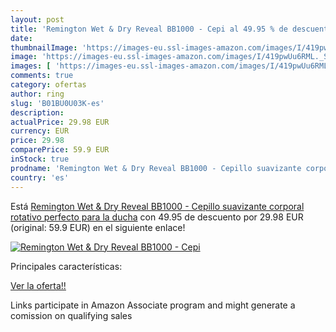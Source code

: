 ```yaml
---
layout: post
title: 'Remington Wet & Dry Reveal BB1000 - Cepi al 49.95 % de descuento'
date: 
thumbnailImage: 'https://images-eu.ssl-images-amazon.com/images/I/419pwUu6RML._SL200_.jpg'
image: 'https://images-eu.ssl-images-amazon.com/images/I/419pwUu6RML._SL200_.jpg'
images: [ 'https://images-eu.ssl-images-amazon.com/images/I/419pwUu6RML._SL200_.jpg' ]
comments: true
category: ofertas
author: ring
slug: 'B01BU0U03K-es'
description:
actualPrice: 29.98 EUR
currency: EUR
price: 29.98
comparePrice: 59.9 EUR
inStock: true
prodname: 'Remington Wet & Dry Reveal BB1000 - Cepillo suavizante corporal  rotativo  perfecto para la ducha'
country: 'es'
---
```


Está [Remington Wet & Dry Reveal BB1000 - Cepillo suavizante corporal  rotativo  perfecto para la ducha](https://www.amazon.es/dp/B01BU0U03K/?tag=tolees-21) con 49.95 de descuento por 29.98 EUR (original: 59.9 EUR) en el siguiente enlace!

[![Remington Wet & Dry Reveal BB1000 - Cepi](https://images-eu.ssl-images-amazon.com/images/I/419pwUu6RML._SL200_.jpg)](https://www.amazon.es/dp/B01BU0U03K/?tag=tolees-21)

Principales características:


[Ver la oferta!!](https://www.amazon.es/dp/B01BU0U03K/?tag=tolees-21)

Links participate in Amazon Associate program and might generate a comission on qualifying sales


